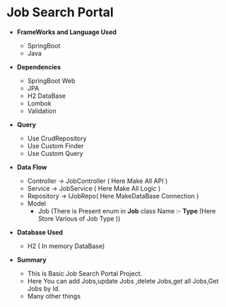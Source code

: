 # Job Search Portal


* **FrameWorks and Language Used**
     * SpringBoot
     * Java

* **Dependencies**
     * SpringBoot Web
     * JPA
     * H2 DataBase
     * Lombok
     * Validation

* **Query**
     * Use CrudRepository
     * Use Custom Finder
     * Use Custom Query

* **Data Flow**
     * Controller ->  JobController ( Here Make All API )
     * Service ->  JobService  ( Here Make All Logic )
     * Repository -> IJobRepo( Here MakeDataBase Connection )
     * Model
          * Job (There is Present enum in **Job** class Name :- **Type** (Here Store Various of Job Type ))
          
     


* **Database Used**
     * H2 ( In memory DataBase)

* **Summary**
  * This is Basic Job Search Portal Project.
  * Here You can add Jobs,update Jobs ,delete Jobs,get all Jobs,Get Jobs by Id.
  * Many other things






